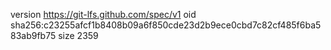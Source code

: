 version https://git-lfs.github.com/spec/v1
oid sha256:c23255afcf1b8408b09a6f850cde23d2b9ece0cbd7c82cf485f6ba583ab9fb75
size 2359
